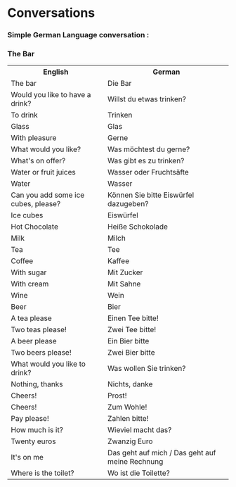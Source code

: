 # Conversations

### Simple German Language conversation :
### The Bar

<table>
	<tr>
        <th>English</th>
        <th>German</th>
    </tr>
    <tr>
        <td>The bar</td>
        <td>Die Bar</td>
    </tr>
    <tr>
        <td>Would you like to have a drink?</td>
        <td>Willst du etwas trinken?</td>
    </tr>
    <tr>
        <td>To drink</td>
        <td>Trinken</td>
    </tr>
    <tr>
        <td>Glass</td>
        <td>Glas</td>
    </tr>
    <tr>
        <td>With pleasure</td>
        <td>Gerne</td>
    </tr>
    <tr>
        <td>What would you like?</td>
        <td>Was möchtest du gerne?</td>
    </tr>
    <tr>
        <td>What's on offer?</td>
        <td>Was gibt es zu trinken?</td>
    </tr>
    <tr>
        <td>Water or fruit juices</td>
        <td>Wasser oder Fruchtsäfte</td>
    </tr>
    <tr>
        <td>Water</td>
        <td>Wasser</td>
    </tr>
    <tr>
        <td>Can you add some ice cubes, please?</td>
        <td>Können Sie bitte Eiswürfel dazugeben?</td>
    </tr>
    <tr>
        <td>Ice cubes</td>
        <td>Eiswürfel</td>
    </tr>
    <tr>
        <td>Hot Chocolate</td>
        <td>Heiße Schokolade</td>
    </tr>
    <tr>
        <td>Milk</td>
        <td>Milch</td>
    </tr>
    <tr>
        <td>Tea</td>
        <td>Tee</td>
    </tr>
    <tr>
        <td>Coffee</td>
        <td>Kaffee</td>
    </tr>
    <tr>
        <td>With sugar</td>
        <td>Mit Zucker</td>
    </tr>
    <tr>
        <td>With cream</td>
        <td>Mit Sahne</td>
    </tr>
    <tr>
        <td>Wine</td>
        <td>Wein</td>
    </tr>
    <tr>
        <td>Beer</td>
        <td>Bier</td>
    </tr>
    <tr>
        <td>A tea please</td>
        <td>Einen Tee bitte!</td>
    </tr>
    <tr>
        <td>Two teas please!</td>
        <td>Zwei Tee bitte!</td>
    </tr>
    <tr>
        <td>A beer please</td>
        <td>Ein Bier bitte</td>
    </tr>
    <tr>
        <td>Two beers please!</td>
        <td>Zwei Bier bitte</td>
    </tr>
    <tr>
        <td>What would you like to drink?</td>
        <td>Was wollen Sie trinken?</td>
    </tr>
    <tr>
        <td>Nothing, thanks</td>
        <td>Nichts, danke</td>
    </tr>
    <tr>
        <td>Cheers!</td>
        <td>Prost!</td>
    </tr>
    <tr>
        <td>Cheers!</td>
        <td>Zum Wohle!</td>
    </tr>
    <tr>
        <td>Pay please!</td>
        <td>Zahlen bitte!</td>
    </tr>
    <tr>
        <td>How much is it?</td>
        <td>Wieviel macht das?</td>
    </tr>
    <tr>
        <td>Twenty euros</td>
        <td>Zwanzig Euro</td>
    </tr>
    <tr>
        <td>It's on me</td>
        <td>Das geht auf mich / Das geht auf meine Rechnung</td>
    </tr>
	<tr>
        <td>Where is the toilet?</td>
        <td>Wo ist die Toilette?</td>
    </tr>
</table>
